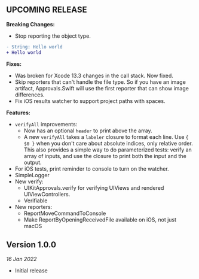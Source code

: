 UPCOMING RELEASE
----------------

**Breaking Changes:**

- Stop reporting the object type.
```diff
- String: Hello world
+ Hello world
```

**Fixes:**

- Was broken for Xcode 13.3 changes in the call stack. Now fixed.
- Skip reporters that can't handle the file type. So if you have an image artifact, Approvals.Swift will use the first reporter that can show image differences.
- Fix iOS results watcher to support project paths with spaces.

**Features:**

- `verifyAll` improvements:
  - Now has an optional `header` to print above the array.
  - A new `verifyAll` takes a `labeler` closure to format each line. Use `{ $0 }` when you don't care about absolute indices, only relative order. This also provides a simple way to do parameterized tests: verify an array of inputs, and use the closure to print both the input and the output.
- For iOS tests, print reminder to console to turn on the watcher.
- SimpleLogger
- New verify:
  * UIKitApprovals.verify for verifying UIViews and rendered UIViewControllers.
  * Verifiable
- New reporters:
  * ReportMoveCommandToConsole
  * Make ReportByOpeningReceivedFile available on iOS, not just macOS


Version 1.0.0
-------------
_16 Jan 2022_

- Initial release
